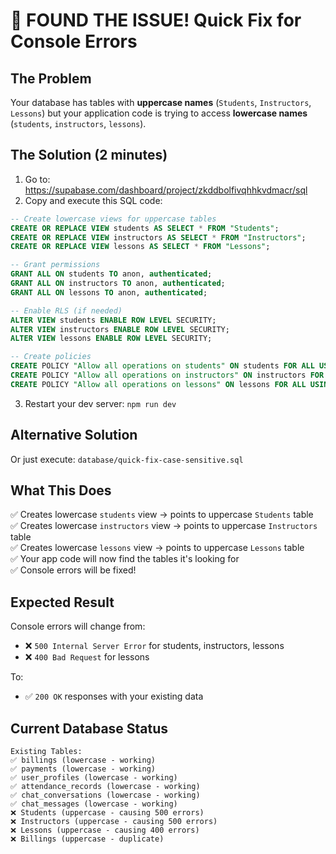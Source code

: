 # 🎯 FOUND THE ISSUE! Quick Fix for Console Errors

## The Problem
Your database has tables with **uppercase names** (`Students`, `Instructors`, `Lessons`) but your application code is trying to access **lowercase names** (`students`, `instructors`, `lessons`).

## The Solution (2 minutes)
1. Go to: https://supabase.com/dashboard/project/zkddbolfivqhhkvdmacr/sql
2. Copy and execute this SQL code:

```sql
-- Create lowercase views for uppercase tables
CREATE OR REPLACE VIEW students AS SELECT * FROM "Students";
CREATE OR REPLACE VIEW instructors AS SELECT * FROM "Instructors";  
CREATE OR REPLACE VIEW lessons AS SELECT * FROM "Lessons";

-- Grant permissions
GRANT ALL ON students TO anon, authenticated;
GRANT ALL ON instructors TO anon, authenticated;
GRANT ALL ON lessons TO anon, authenticated;

-- Enable RLS (if needed)
ALTER VIEW students ENABLE ROW LEVEL SECURITY;
ALTER VIEW instructors ENABLE ROW LEVEL SECURITY; 
ALTER VIEW lessons ENABLE ROW LEVEL SECURITY;

-- Create policies
CREATE POLICY "Allow all operations on students" ON students FOR ALL USING (true);
CREATE POLICY "Allow all operations on instructors" ON instructors FOR ALL USING (true);
CREATE POLICY "Allow all operations on lessons" ON lessons FOR ALL USING (true);
```

3. Restart your dev server: `npm run dev`

## Alternative Solution
Or just execute: `database/quick-fix-case-sensitive.sql`

## What This Does
✅ Creates lowercase `students` view → points to uppercase `Students` table  
✅ Creates lowercase `instructors` view → points to uppercase `Instructors` table  
✅ Creates lowercase `lessons` view → points to uppercase `Lessons` table  
✅ Your app code will now find the tables it's looking for  
✅ Console errors will be fixed!

## Expected Result
Console errors will change from:
- ❌ `500 Internal Server Error` for students, instructors, lessons
- ❌ `400 Bad Request` for lessons 

To:
- ✅ `200 OK` responses with your existing data

## Current Database Status
```
Existing Tables:
✅ billings (lowercase - working)
✅ payments (lowercase - working)  
✅ user_profiles (lowercase - working)
✅ attendance_records (lowercase - working)
✅ chat_conversations (lowercase - working)
✅ chat_messages (lowercase - working)
❌ Students (uppercase - causing 500 errors)
❌ Instructors (uppercase - causing 500 errors)  
❌ Lessons (uppercase - causing 400 errors)
❌ Billings (uppercase - duplicate)
```
